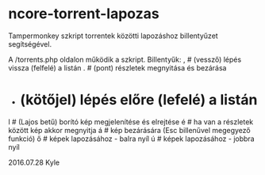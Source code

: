 # ncore-torrent-lapozas
Tampermonkey szkript torrentek közötti lapozáshoz billentyűzet segítségével.

A /torrents.php oldalon működik a szkript.
Billentyűk:
 , # (vessző) lépés vissza (felfelé) a listán
 . # (pont) részletek megnyitása és bezárása
 - # (kötőjel) lépés előre (lefelé) a listán
 l # (Lajos betű) borító kép megjelenítése és elrejtése
 é # ha van a részletek között kép akkor megnyitja
 á # kép bezárására (Esc billenűvel megegyező funkció)
 ő # képek lapozásához - balra nyíl
 ú # képek lapozásához - jobbra nyíl
 
 2016.07.28 Kyle